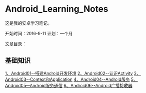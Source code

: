 # Android_Learning_Notes

这是我的安卓学习笔记。

开始时间：2016-9-11
计划：一个月

文章目录：

## 基础知识
 [1、Android01--搭建Android开发环境](notes/01.SDK.md)
 [2、Android02--认识Activity](notes/02.Activity.md)
 [3、Android03--Context和Application](notes/03.Context.md)
 [4、Android04--Android服务](notes/04.Service.md)
 [5、Android05--Android服务通信](notes/05.ServiceConnect.md)
 [6、Android06--Android广播接收器](notes/06.BroadcastReceiver.md)
